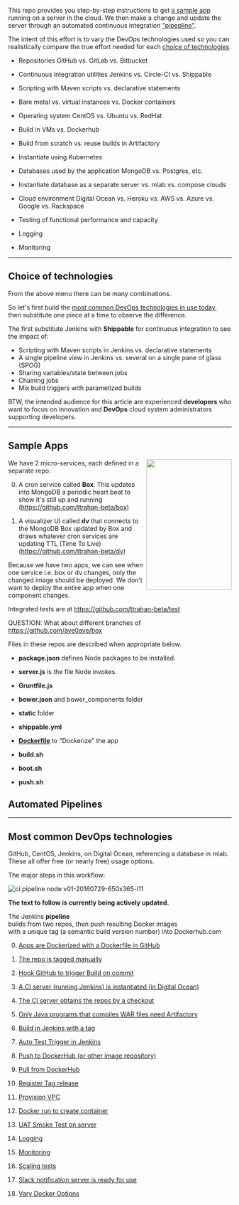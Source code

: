 This repo provides you step-by-step instructions to get
<a href="#SampleApp">a sample app</a>
running on a server in the cloud.
We then make a change and update the server through an automated continuous integration
<a href="#Pipelines">"pipepline"</a>.

The intent of this effort is to vary the
DevOps technologies used so you can realistically compare
the true effort needed for each <a href="#TechChoices">
choice of technologies</a>.

   * Repositories GitHub vs. GitLab vs. Bitbucket
   * Continuous integration utilities Jenkins vs. Circle-CI vs. Shippable
   * Scripting with Maven scripts vs. declarative statements

   * Bare metal vs. virtual instances vs. Docker containers
   * Operating system CentOS vs. Ubuntu vs. RedHat
   * Build in VMs vs. Dockerhub
   * Build from scratch vs. reuse builds in Artifactory
   * Instantiate using Kubernetes

   * Databases used by the application MongoDB vs. Postgres, etc.
   * Instantiate database as a separate server vs. mlab vs. compose clouds
   * Cloud environment Digital Ocean vs. Heroku vs. AWS vs. Azure vs. Google vs. Rackspace

   * Testing of functional performance and capacity
   * Logging
   * Monitoring

<hr />

<a name="TechChoices"></a>

## Choice of technologies #

From the above menu there can be many combinations.

So let's first build the <a href="#MostCommonDevOps">
most common DevOps technologies in use today</a>,<br />
then substitute one piece at a time to observe the difference.

The first substitute Jenkins with
<strong>Shippable</strong> for continuous integration
to see the impact of:

   * Scripting with Maven scripts in Jenkins vs. declarative statements
   * A single pipeline view in Jenkins vs. several on a single pane of glass (SPOG)
   * Sharing variables/state between jobs
   * Chaining jobs
   * Mix build triggers with parametized builds

BTW, the intended audience for this article are experienced
<strong>developers</strong> who want to focus on innovation and
<strong>DevOps</strong> cloud system administrators supporting developers.


<hr />

<a name="SampleApp"></a>

## Sample Apps #

<img align="right" width="192" height="294" src="https://cloud.githubusercontent.com/assets/300046/17109659/c4ef30e8-524d-11e6-8a97-eb816206a1ef.png">

We have 2 micro-services, each defined in a separate repo:

0. A cron service called <strong>Box</strong>.
   This updates into MongoDB a periodic heart beat
   to show it's still up and running<br />
   (<a target="_blank" href="https://github.com/ttrahan-beta/box">https://github.com/ttrahan-beta/box</a>)

0. A visualizer UI called <strong>dv</strong>
   that connects to the MongoDB Box updated by Box and
   draws whatever cron services are updating TTL (Time To Live)<br />
   (<a target="_blank" href="https://github.com/ttrahan-beta/dv">https://github.com/ttrahan-beta/dv</a>)

Because we have two apps, we can see when
one service i.e. box or dv changes,
only the changed image should be deployed.
We don’t want to deploy the entire app when one component changes.

Integrated tests are at
https://github.com/ttrahan-beta/test

QUESTION: What about different branches of https://github.com/aye0aye/box

Files in these repos are described when appropriate below.

   * **package.json** defines Node packages to be installed.
   * **server.js** is the file Node invokes.

   * **Gruntfile.js**

   * **bower.json** and bower_components folder
   * **static** folder

   * **shippable.yml**
   * <a href="#Dockerize">**Dockerfile**</a> to "Dockerize" the app

   * **build.sh**
   * **boot.sh**
   * **push.sh**


<a name="Pipelines"></a>

## Automated Pipelines #


<hr />

<a name="MostCommonDevOps"></a>

## Most common DevOps technologies #

GitHub, CentOS, Jenkins, on Digital Ocean,
referencing a database in mlab.
These all offer free (or nearly free) usage options.

The major steps in this workflow:
 
![ci pipeline node v01-20160729-650x365-i11](https://cloud.githubusercontent.com/assets/300046/17256861/9e6e4c6a-557c-11e6-9296-6c3f72d80cec.jpg)

<strong>The text to follow is currently being actively updated.</strong>


The Jenkins <strong>pipeline</strong>  
builds from two repos,
then push resulting Docker images  
with a unique tag (a semantic build version number)
into Dockerhub.com

   0. <a href="#Dockerize">Apps are Dockerized with a Dockerfile in GitHub</a>
   0. <a href="#InGitHub">The repo is tagged manually</a>
   0. <a href="#CommitTrigger">Hook GitHub to trigger Build on commit</a>
   0. <a href="#JenkinsIn">A CI server (running Jenkins) is instantiated (in Digital Ocean)</a>
   0. <a href="#JenkinsIn">The CI server obtains the repos by a checkout</a>

   0. <a href="#JenkinsIn">Only Java programs that compiles WAR files need Artifactory</a>
   0. <a href="#JenkinsBuild">Build in Jenkins with a tag</a>
   0. <a href="#JenkinsAutoTests">Auto Test Trigger in Jenkins</a>
   0. <a href="#Push2Dockerhub">Push to DockerHub (or other image repository)</a>
   0. <a href="#PullDockerhub">Pull from DockerHub</a>

   0. <a href="#TagGitHub">Register Tag release</a>
   0. <a href="#DeployDO">Provision VPC</a>
   0. <a href="#DefineDO">Docker run to create container</a>
   0. <a href="#SmokeTests">UAT Smoke Test on server</a>
   0. <a href="#VaryDockerOptions">Logging</a>

   0. <a href="#VaryDockerOptions">Monitoring</a>
   0. <a href="#VaryDockerOptions">Scaling tests</a>
   0. <a href="#SlackNotification">Slack notification server is ready for use</a>

   0. <a href="#VaryDockerOptions">Vary Docker Options</a>
